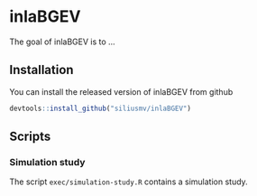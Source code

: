 
# inlaBGEV

<!-- badges: start -->
<!-- badges: end -->

The goal of inlaBGEV is to ...

## Installation

You can install the released version of inlaBGEV from github

``` r
devtools::install_github("siliusmv/inlaBGEV")
```

## Scripts

### Simulation study

The script `exec/simulation-study.R` contains a simulation study.